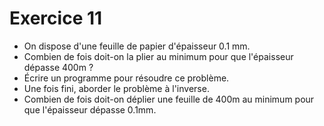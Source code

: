 # Exercice 11

  - On dispose d'une feuille de papier d'épaisseur 0.1 mm.
  - Combien de fois doit-on la plier au minimum pour que l'épaisseur dépasse 400m ?
  - Écrire un programme pour résoudre ce problème.
  - Une fois fini, aborder le problème à l'inverse.
  - Combien de fois doit-on déplier une feuille de 400m au minimum pour que l'épaisseur dépasse 0.1mm. 
